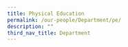 ```yaml
---
title: Physical Education
permalink: /our-people/Department/pe/
description: ""
third_nav_title: Department
---
```

